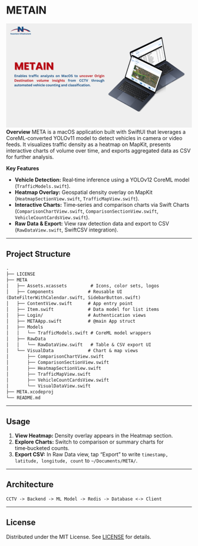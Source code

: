# METAIN

![metain preview](./metain.png)
**Overview**
META is a macOS application built with SwiftUI that leverages a CoreML‑converted YOLOv11 model to detect vehicles in camera or video feeds. It visualizes traffic density as a heatmap on MapKit, presents interactive charts of volume over time, and exports aggregated data as CSV for further analysis.

**Key Features**

- **Vehicle Detection:** Real‑time inference using a YOLOv12 CoreML model (`TrafficModels.swift`).
- **Heatmap Overlay:** Geospatial density overlay on MapKit (`HeatmapSectionView.swift`, `TrafficMapView.swift`).
- **Interactive Charts:** Time‑series and comparison charts via Swift Charts (`ComparisonChartView.swift`, `ComparisonSectionView.swift`, `VehicleCountCardsView.swift`).
- **Raw Data & Export:** View raw detection data and export to CSV (`RawDataView.swift`, SwiftCSV integration).

---

## Project Structure

```text
.
├── LICENSE
├── META
│   ├── Assets.xcassets         # Icons, color sets, logos
│   ├── Components             # Reusable UI (DateFilterWithCalendar.swift, SidebarButton.swift)
│   ├── ContentView.swift      # App entry point
│   ├── Item.swift             # Data model for list items
│   ├── Login/                 # Authentication views
│   ├── METAApp.swift          # @main App struct
│   ├── Models
│   │   └── TrafficModels.swift # CoreML model wrappers
│   ├── RawData
│   │   └── RawDataView.swift   # Table & CSV export UI
│   └── VisualData             # Chart & map views
│       ├── ComparisonChartView.swift
│       ├── ComparisonSectionView.swift
│       ├── HeatmapSectionView.swift
│       ├── TrafficMapView.swift
│       ├── VehicleCountCardsView.swift
│       └── VisualDataView.swift
├── META.xcodeproj
└── README.md
```

---

## Usage

1. **View Heatmap:** Density overlay appears in the Heatmap section.
2. **Explore Charts:** Switch to comparison or summary charts for time‑bucketed counts.
3. **Export CSV:** In Raw Data view, tap “Export” to write `timestamp, latitude, longitude, count` to `~/Documents/META/`.

---

## Architecture

```
CCTV -> Backend -> ML Model -> Redis -> Database <-> Client
```

---

## License

Distributed under the MIT License. See [LICENSE](./LICENSE) for details.

